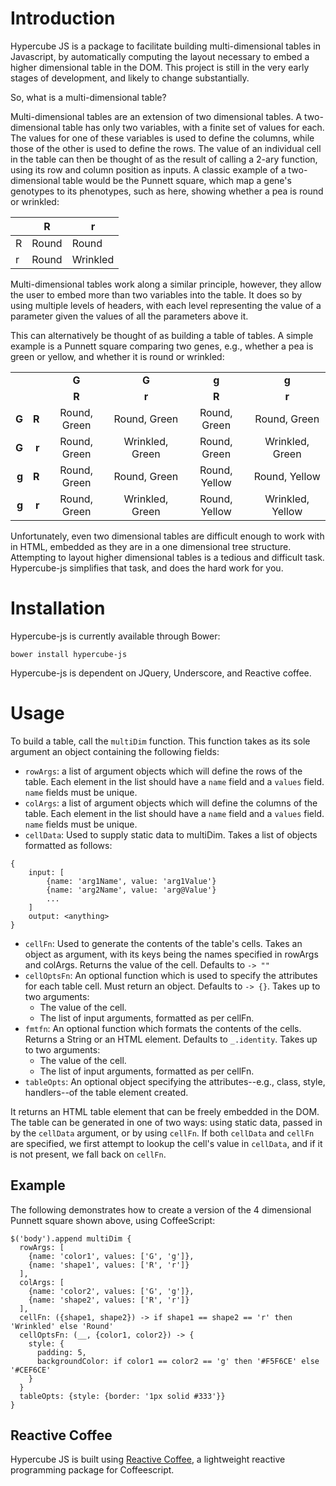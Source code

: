 # Introduction

Hypercube JS is a package to facilitate building multi-dimensional tables in Javascript, by automatically computing
the layout necessary to embed a higher dimensional table in the DOM. This project is still in the very early stages of
development, and likely to change substantially.

So, what is a multi-dimensional table?

Multi-dimensional tables are an extension of two dimensional tables. A two-dimensional table has only two
variables, with a finite set of values for each. The values for one of these variables is used to define the columns,
while those of the other is used to define the rows. The value of an individual cell in the table can then be thought of
as the result of calling a 2-ary function, using its row and column position as inputs. A classic example of a 
two-dimensional table would be the Punnett square, which map a gene's genotypes to its phenotypes, such as here, 
showing whether a pea is round or wrinkled:

|     |  R  |  r  |
| --- | --- | --- |
|  R  | Round | Round |
|  r  | Round | Wrinkled |
 
 
Multi-dimensional tables work along a similar principle, however, they allow the user to embed more than two variables
into the table. It does so by using multiple levels of headers, with each level representing the value of a parameter
given the values of all the parameters above it.

This can alternatively be thought of as building a table of tables. A simple example is a Punnett square comparing
two genes, e.g., whether a pea is green or yellow, and whether it is round or wrinkled:

|      |      |       |       |       |       |
| ---: | ---: | :---: | :---: | :---: | :---: |
|      |      | **G** | **G** | **g** | **g** |
|      |      | **R** | **r** | **R** | **r** |
|**G** |**R** |  Round, Green  |  Round, Green  |  Round, Green  |  Round, Green  |
|**G** |**r** |  Round, Green  |  Wrinkled, Green  |  Round, Green  |  Wrinkled, Green  |
|**g** |**R** |  Round, Green  |  Round, Green  |  Round, Yellow  |  Round, Yellow  |
|**g** |**r** |  Round, Green  |  Wrinkled, Green  |  Round, Yellow  |  Wrinkled, Yellow  |

Unfortunately, even two dimensional tables are difficult enough to work with in HTML, embedded as they are in a one dimensional tree structure. Attempting to layout higher dimensional tables is a tedious and difficult task. Hypercube-js simplifies that task, and does the hard work for you.

# Installation
Hypercube-js is currently available through Bower:

```bower install hypercube-js```

Hypercube-js is dependent on JQuery, Underscore, and Reactive coffee.

# Usage

To build a table, call the `multiDim` function. This function takes as its sole argument an object containing the 
following fields:

* `rowArgs`: a list of argument objects which will define the rows of the table. Each element in the list should have
a `name` field and a `values` field. `name` fields must be unique.
* `colArgs`: a list of argument objects which will define the columns of the table. Each element in the list should have
a `name` field and a `values` field. `name` fields must be unique.
* `cellData`: Used to supply static data to multiDim. Takes a list of objects formatted as follows:
```
{
    input: [
        {name: 'arg1Name', value: 'arg1Value'}
        {name: 'arg2Name', value: 'arg@Value'}
        ...
    ]
    output: <anything>
}
```
* `cellFn`: Used to generate the contents of the table's cells. Takes an object as argument, with its keys being the 
names specified in rowArgs and colArgs. Returns the value of the cell. Defaults to `-> ""`
* `cellOptsFn`: An optional function which is used to specify the attributes for each table cell. Must return an object.
Defaults to `-> {}`. Takes up to two arguments:
    * The value of the cell.
    * The list of input arguments, formatted as per cellFn.
* `fmtfn`: An optional function which formats the contents of the cells. Returns a String or an HTML element. 
Defaults to `_.identity`. Takes up to two arguments:
    * The value of the cell.
    * The list of input arguments, formatted as per cellFn. 
* `tableOpts`: An optional object specifying the attributes--e.g., class, style, handlers--of the table element created.

It returns an HTML table element that can be freely embedded in the DOM. The table can be generated in one of two ways:
using static data, passed in by the `cellData` argument, or by using `cellFn`. If both `cellData` and `cellFn` are
specified, we first attempt to lookup the cell's value in `cellData`, and if it is not present, we fall back on 
`cellFn`.

## Example

The following demonstrates how to create a version of the 4 dimensional Punnett square shown above, using CoffeeScript:

```
$('body').append multiDim {
  rowArgs: [
    {name: 'color1', values: ['G', 'g']},
    {name: 'shape1', values: ['R', 'r']}
  ],
  colArgs: [
    {name: 'color2', values: ['G', 'g']},
    {name: 'shape2', values: ['R', 'r']}
  ],
  cellFn: ({shape1, shape2}) -> if shape1 == shape2 == 'r' then 'Wrinkled' else 'Round'
  cellOptsFn: (__, {color1, color2}) -> {
    style: {
      padding: 5,
      backgroundColor: if color1 == color2 == 'g' then '#F5F6CE' else '#CEF6CE'
    }
  }
  tableOpts: {style: {border: '1px solid #333'}}
}
```

## Reactive Coffee

Hypercube JS is built using [Reactive Coffee](https://yang.github.io/reactive-coffee/), a lightweight reactive 
programming package for Coffeescript.
